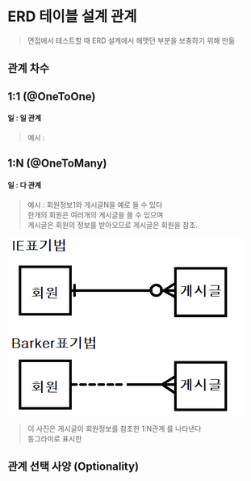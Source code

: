 
# ERD 테이블 설계 관계
> 면접에서 테스트할 때 ERD 설계에서 헤맷던 부분을 보충하기 위해 만듦  
## 관계 차수

## 1:1 (@OneToOne) 
#### 일 : 일 관계
> 예시 : 

## 1:N (@OneToMany)
#### 일 : 다 관계
> 예시 : 회원정보1와 게시글N을 예로 들 수 있다  
> 한개의 회원은 여러개의 게시글을 쓸 수 있으며  
> 게시글은 회원의 정보를 받아오므로 게시글은 회원을 참조.  


![1:N표기법](./img/1n.png)

> 이 사진은 게시글이 회원정보를 참조한 1:N관계 를 나타낸다  
> 동그라미로 표시한 

## 관계 선택 사양 (Optionality) 
